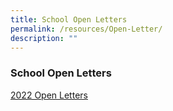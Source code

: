```yaml
---
title: School Open Letters
permalink: /resources/Open-Letter/
description: ""
---
```

### **School Open Letters**

[2022 Open Letters](https://staging.d3haevm43m8pfu.amplifyapp.com/resources/Open-Letter/)